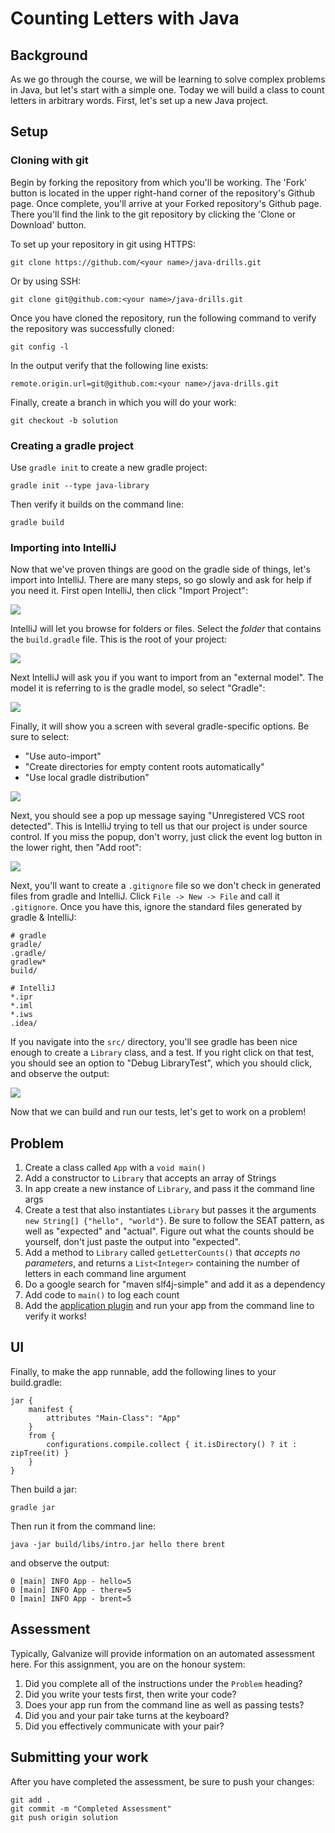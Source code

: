 # Counting Letters with Java

## Background

As we go through the course, we will be learning to solve complex problems in Java, but let's start with a simple one. Today we will build a class to count letters in arbitrary words. First, let's set up a new Java project.

## Setup


### Cloning with git

Begin by forking the repository from which you'll be working. The 'Fork' button is located in the upper right-hand corner of the repository's Github page. Once complete, you'll arrive at your Forked repository's Github page. There you'll find the link to the git repository by clicking the 'Clone or Download' button.

To set up your repository in git using HTTPS:

	git clone https://github.com/<your name>/java-drills.git

Or by using SSH:

	git clone git@github.com:<your name>/java-drills.git

Once you have cloned the repository, run the following command to verify the repository was successfully cloned:

	git config -l

In the output verify that the following line exists:

	remote.origin.url=git@github.com:<your name>/java-drills.git

Finally, create a branch in which you will do your work:

    git checkout -b solution


### Creating a gradle project

Use `gradle init` to create a new gradle project:

```
gradle init --type java-library
```

Then verify it builds on the command line:
```
gradle build
```


### Importing into IntelliJ

Now that we've proven things are good on the gradle side of things, let's import into IntelliJ. There are many steps, so go slowly and ask for help if you need it. First open IntelliJ, then click "Import Project":

![](images/import_project.png)

IntelliJ will let you browse for folders or files. Select the *folder* that contains the `build.gradle` file. This is the root of your project:

![](images/select_folder.png)

Next IntelliJ will ask you if you want to import from an "external model". The model it is referring to is the gradle model, so select "Gradle":

![](images/external_model.png)

Finally, it will show you a screen with several gradle-specific options. Be sure to select:

* "Use auto-import"
* "Create directories for empty content roots automatically"
* "Use local gradle distribution"

![](images/auto_import.png)

Next, you should see a pop up message saying "Unregistered VCS root detected". This is IntelliJ trying to tell us that our project is under source control. If you miss the popup, don't worry, just click the event log button in the lower right, then "Add root":

![](images/vcs.png)

Next, you'll want to create a `.gitignore` file so we don't check in generated files from gradle and IntelliJ. Click `File -> New -> File` and call it `.gitignore`. Once you have this, ignore the standard files generated by gradle & IntelliJ:

```
# gradle
gradle/
.gradle/
gradlew*
build/

# IntelliJ
*.ipr
*.iml
*.iws
.idea/
```

If you navigate into the `src/` directory, you'll see gradle has been nice enough to create a `Library` class, and a test. If you right click on that test, you should see an option to "Debug LibraryTest", which you should click, and observe the output:
 
![](images/tests.png)

Now that we can build and run our tests, let's get to work on a problem!


## Problem

1. Create a class called `App` with a `void main()`
1. Add a constructor to `Library` that accepts an array of Strings
1. In app create a new instance of `Library`, and pass it the command line args
1. Create a test that also instantiates `Library` but passes it the arguments `new String[] {"hello", "world"}`. Be sure to follow the SEAT pattern, as well as "expected" and "actual". Figure out what the counts should be yourself, don't just paste the output into "expected". 
1. Add a method to `Library` called `getLetterCounts()` that *accepts no parameters*, and returns a `List<Integer>` containing the number of letters in each command line argument
1. Do a google search for "maven slf4j-simple" and add it as a dependency
1. Add code to `main()` to log each count
1. Add the [application plugin](https://docs.gradle.org/current/userguide/application_plugin.html) and run your app from the command line to verify it works!

## UI

Finally, to make the app runnable, add the following lines to your build.gradle:

```
jar {
    manifest {
        attributes "Main-Class": "App"
    }
    from {
        configurations.compile.collect { it.isDirectory() ? it : zipTree(it) }
    }
}
```

Then build a jar:
```
gradle jar
```

Then run it from the command line:

```
java -jar build/libs/intro.jar hello there brent
```

and observe the output:

```
0 [main] INFO App - hello=5
0 [main] INFO App - there=5
0 [main] INFO App - brent=5
```

## Assessment

Typically, Galvanize will provide information on an automated assessment here. For this assignment, you are on the honour system:

1. Did you complete all of the instructions under the `Problem` heading?
1. Did you write your tests first, then write your code?
1. Does your app run from the command line as well as passing tests?
1. Did you and your pair take turns at the keyboard?
1. Did you effectively communicate with your pair?

## Submitting your work

After you have completed the assessment, be sure to push your changes:

    git add .
    git commit -m "Completed Assessment"
    git push origin solution

